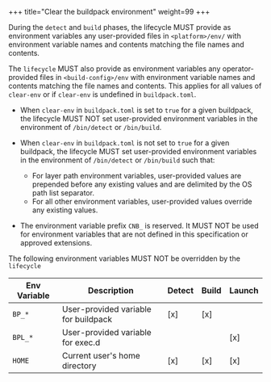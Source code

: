 +++
title="Clear the buildpack environment"
weight=99
+++

During the `detect` and `build` phases, the lifecycle MUST provide as environment variables any user-provided files in `<platform>/env/` with environment variable names and contents matching the file names and contents.

<!--more-->

The `lifecycle` MUST also provide as environment variables any operator-provided files in `<build-config>/env` with environment variable names and contents matching the file names and contents. This applies for all values of `clear-env` or if `clear-env` is undefined in `buildpack.toml`.

* When `clear-env` in `buildpack.toml` is set to `true` for a given buildpack, the lifecycle MUST NOT set user-provided environment variables in the environment of `/bin/detect` or `/bin/build`.
* When `clear-env` in `buildpack.toml` is not set to `true` for a given buildpack, the lifecycle MUST set user-provided environment variables in the environment of `/bin/detect` or `/bin/build` such that:

  * For layer path environment variables, user-provided values are prepended before any existing values and are delimited by the OS path list separator.
  * For all other environment variables, user-provided values override any existing values.
* The environment variable prefix `CNB_` is reserved. It MUST NOT be used for environment variables that are not defined in this specification or approved extensions.

The following environment variables MUST NOT be overridden by the `lifecycle`

| Env Variable           | Description                                       | Detect | Build | Launch |
|------------------------|---------------------------------------------------|--------|-------|--------|
| `BP_*`                 | User-provided variable for buildpack              | [x]    | [x]   |        |
| `BPL_*`                | User-provided variable for exec.d                 |        |       | [x]    |
| `HOME`                 | Current user's home directory                     | [x]    | [x]   | [x]    |
